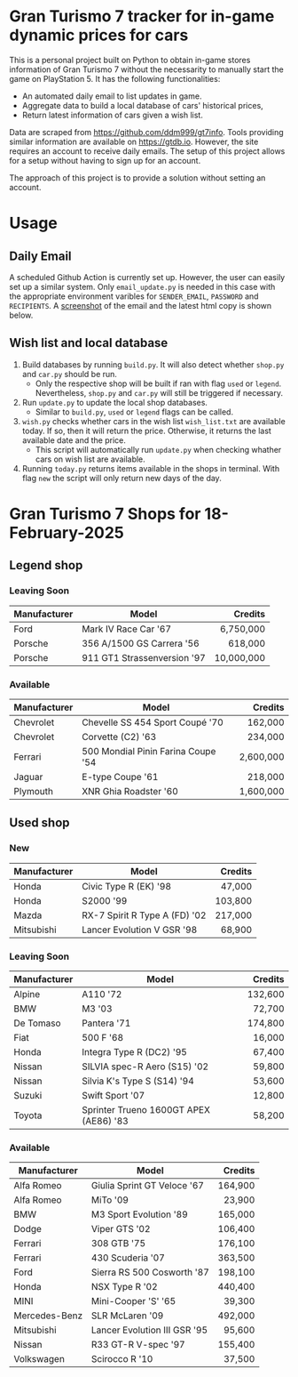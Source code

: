 # Gran Turismo 7 tracker for in-game dynamic prices for cars

This is a personal project built on Python to obtain in-game stores information of Gran Turismo 7 without the necessarity to manually start the game on PlayStation 5. It has the following functionalities:

- An automated daily email to list updates in game.
- Aggregate data to build a local database of cars' historical prices,
- Return latest information of cars given a wish list.

Data are scraped from https://github.com/ddm999/gt7info. Tools providing similar information are available on https://gtdb.io. However, the site requires an account to receive daily emails. The setup of this project allows for a setup without having to sign up for an account.

The approach of this project is to provide a solution without setting an account.

# Usage

## Daily Email

A scheduled Github Action is currently set up. However, the user can easily set up a similar system. Only `email_update.py` is needed in this case with the appropriate environment varibles for `SENDER_EMAIL`, `PASSWORD` and `RECIPIENTS`. A [screenshot](https://raw.githubusercontent.com/marcohoucheng/Gran-Turismo-7-Price-Tracker/main/data/email_screenshot.png) of the email and the latest html copy is shown below.

## Wish list and local database

1. Build databases by running `build.py`. It will also detect whether `shop.py` and `car.py` should be run.
    - Only the respective shop will be built if ran with flag `used` or `legend`. Nevertheless, `shop.py` and `car.py` will still be triggered if necessary.
2. Run `update.py` to update the local shop databases.
    - Similar to `build.py`, `used` or `legend` flags can be called.
3. `wish.py` checks whether cars in the wish list `wish_list.txt` are available today. If so, then it will return the price. Otherwise, it returns the last available date and the price.
    - This script will automatically run `update.py` when checking whather cars on wish list are available.
4. Running `today.py` returns items available in the shops in terminal. With flag `new` the script will only return new days of the day.


# Gran Turismo 7 Shops for 18-February-2025



## Legend shop

### Leaving Soon
 | Manufacturer | Model | Credits |
 | --- | --- | --: |
|Ford|Mark IV Race Car '67|6,750,000|
|Porsche|356 A/1500 GS Carrera '56|618,000|
|Porsche|911 GT1 Strassenversion '97|10,000,000|

### Available
 | Manufacturer | Model | Credits |
 | --- | --- | --: |
|Chevrolet|Chevelle SS 454 Sport Coupé '70|162,000|
|Chevrolet|Corvette (C2) '63|234,000|
|Ferrari|500 Mondial Pinin Farina Coupe '54|2,600,000|
|Jaguar|E-type Coupe '61|218,000|
|Plymouth|XNR Ghia Roadster '60|1,600,000|


## Used shop

### New
 | Manufacturer | Model | Credits |
 | --- | --- | --: |
|Honda|Civic Type R (EK) '98|47,000|
|Honda|S2000 '99|103,800|
|Mazda|RX-7 Spirit R Type A (FD) '02|217,000|
|Mitsubishi|Lancer Evolution V GSR '98|68,900|

### Leaving Soon
 | Manufacturer | Model | Credits |
 | --- | --- | --: |
|Alpine|A110 '72|132,600|
|BMW|M3 '03|72,700|
|De Tomaso|Pantera '71|174,800|
|Fiat|500 F '68|16,000|
|Honda|Integra Type R (DC2) '95|67,400|
|Nissan|SILVIA spec-R Aero (S15) '02|59,800|
|Nissan|Silvia K's Type S (S14) '94|53,600|
|Suzuki|Swift Sport '07|12,800|
|Toyota|Sprinter Trueno 1600GT APEX (AE86) '83|58,200|

### Available
 | Manufacturer | Model | Credits |
 | --- | --- | --: |
|Alfa Romeo|Giulia Sprint GT Veloce '67|164,900|
|Alfa Romeo|MiTo '09|23,900|
|BMW|M3 Sport Evolution '89|165,000|
|Dodge|Viper GTS '02|106,400|
|Ferrari|308 GTB '75|176,100|
|Ferrari|430 Scuderia '07|363,500|
|Ford|Sierra RS 500 Cosworth '87|198,100|
|Honda|NSX Type R '02|440,400|
|MINI|Mini-Cooper 'S' '65|39,300|
|Mercedes-Benz|SLR McLaren '09|492,000|
|Mitsubishi|Lancer Evolution III GSR '95|95,600|
|Nissan|R33 GT-R V-spec '97|155,400|
|Volkswagen|Scirocco R '10|37,500|
